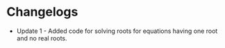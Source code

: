 # Changelogs

- Update 1 - Added code for solving roots for equations having one root and no real roots.
